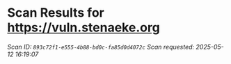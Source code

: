 # Scan Results for https://vuln.stenaeke.org

*Scan ID: `893c72f1-e555-4b88-bd0c-fa85d0d4072c`*
*Scan requested: 2025-05-12 16:19:07*

